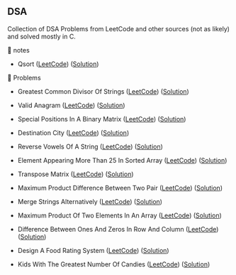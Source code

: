## DSA

Collection of DSA Problems from LeetCode and other sources (not as likely) and solved mostly in C.

📁 notes

- Qsort ([LeetCode](https://leetcode.com/problems/qsort)) ([Solution](notes/qsort.c))

📁 Problems

- Greatest Common Divisor Of Strings ([LeetCode](https://leetcode.com/problems/greatest-common-divisor-of-strings)) ([Solution](greatest-common-divisor-of-strings.c))

- Valid Anagram ([LeetCode](https://leetcode.com/problems/valid-anagram)) ([Solution](valid-anagram.c))

- Special Positions In A Binary Matrix ([LeetCode](https://leetcode.com/problems/special-positions-in-a-binary-matrix)) ([Solution](special-positions-in-a-binary-matrix.c))

- Destination City ([LeetCode](https://leetcode.com/problems/destination-city)) ([Solution](destination-city.c))

- Reverse Vowels Of A String ([LeetCode](https://leetcode.com/problems/reverse-vowels-of-a-string)) ([Solution](reverse-vowels-of-a-string.c))

- Element Appearing More Than 25 In Sorted Array ([LeetCode](https://leetcode.com/problems/element-appearing-more-than-25-in-sorted-array)) ([Solution](element-appearing-more-than-25-in-sorted-array.c))

- Transpose Matrix ([LeetCode](https://leetcode.com/problems/transpose-matrix)) ([Solution](transpose-matrix.c))

- Maximum Product Difference Between Two Pair ([LeetCode](https://leetcode.com/problems/maximum-product-difference-between-two-pair)) ([Solution](maximum-product-difference-between-two-pair.c))

- Merge Strings Alternatively ([LeetCode](https://leetcode.com/problems/merge-strings-alternatively)) ([Solution](merge-strings-alternatively.c))

- Maximum Product Of Two Elements In An Array ([LeetCode](https://leetcode.com/problems/maximum-product-of-two-elements-in-an-array)) ([Solution](maximum-product-of-two-elements-in-an-array.c))

- Difference Between Ones And Zeros In Row And Column ([LeetCode](https://leetcode.com/problems/difference-between-ones-and-zeros-in-row-and-column)) ([Solution](difference-between-ones-and-zeros-in-row-and-column.c))

- Design A Food Rating System ([LeetCode](https://leetcode.com/problems/design-a-food-rating-system)) ([Solution](design-a-food-rating-system.cpp))

- Kids With The Greatest Number Of Candies ([LeetCode](https://leetcode.com/problems/kids-with-the-greatest-number-of-candies)) ([Solution](kids-with-the-greatest-number-of-candies.c))

